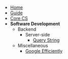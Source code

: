 - [Home](/)
- [Guide](guide.md)
- [Core CS](core/index.md)
- **Software Development**
  - Backend
    - Server-side
      - [Query String](/software-development/backend/server-side/QueryString.md)
  - Miscellaneous
    - [Google Efficiently](/software-development/miscellaneous/GoogleEfficiently.md)
